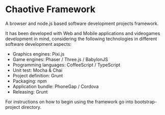 # Chaotive Framework #

A browser and node.js based software development projects framework.

It has been developed with Web and Mobile applications and videogames development in mind, considering the following technologies in different software development aspects:

- Graphics engines: Pixi.js
- Game engines: Phaser / Three.js / BabylonJS
- Programming languages: CoffeeScript / TypeScript
- Unit test: Mocha & Chai
- Project definition: Grunt
- Packaging: npm
- Application bundle: PhoneGap / Cordova
- Releasing: Grunt

For instructions on how to begin using the framework go into bootstrap-project directory.
